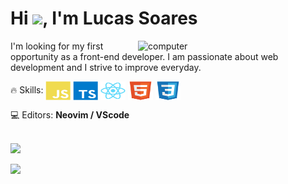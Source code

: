 <h1 align="left">Hi <img src="https://raw.githubusercontent.com/kaueMarques/kaueMarques/master/hi.gif" height="30px">, I'm Lucas Soares</h1>

<img justify="center" src="https://raw.githubusercontent.com/MicaelliMedeiros/micaellimedeiros/master/image/computer-illustration.png" width="300px" height="auto" align="right" alt="computer">

<p align="left"> 
  I'm looking for my first opportunity as a front-end developer. I am passionate about web development and I strive to improve everyday.
</p>

<p align="left">
  🔥 Skills:
  <img align="center" alt="Js" height="30" width="40" src="https://raw.githubusercontent.com/devicons/devicon/master/icons/javascript/javascript-plain.svg">
  <img align="center" alt="Ts" height="30" width="40" src="https://raw.githubusercontent.com/devicons/devicon/master/icons/typescript/typescript-plain.svg">
  <img align="center" alt="React" height="30" width="40" src="https://raw.githubusercontent.com/devicons/devicon/master/icons/react/react-original.svg">
  <img align="center" alt="HTML" height="30" width="40" src="https://raw.githubusercontent.com/devicons/devicon/master/icons/html5/html5-original.svg">
  <img align="center" alt="CSS" height="30" width="40" src="https://raw.githubusercontent.com/devicons/devicon/master/icons/css3/css3-original.svg">
</p>
<p align="left">
  💻 Editors: <strong>Neovim / VScode</strong>
</p>

<br>

<div align="left">
  <a href="https://github.com/lucasmsoares1">
  <img height="180rem" src="https://github-readme-stats.vercel.app/api?username=lucasmsoares1&show_icons=true&theme=dracula&include_all_commits=true&count_private=true"/>
</div>
  
<p align="left">
  <a href = "mailto:lucasmsoaresdev@gmal.com"><img src="https://img.shields.io/badge/-Gmail-%23333?style=for-the-badge&logo=gmail&logoColor=white" target="_blank"></a>
</p>  




